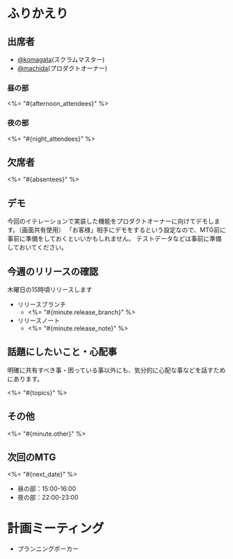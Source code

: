 # ふりかえり

## 出席者

- [@komagata](https://github.com/komagata)(スクラムマスター)
- [@machida](https://github.com/machida)(プロダクトオーナー)

### 昼の部

<%= "#{afternoon_attendees}" %>

### 夜の部

<%= "#{night_attendees}" %>

## 欠席者

<%= "#{absentees}" %>

## デモ

今回のイテレーションで実装した機能をプロダクトオーナーに向けてデモします。（画面共有使用）
「お客様」相手にデモをするという設定なので、MTG前に事前に準備をしておくといいかもしれません。
テストデータなどは事前に準備しておいてください。

## 今週のリリースの確認

木曜日の15時頃リリースします

- リリースブランチ
  - <%= "#{minute.release_branch}" %>
- リリースノート
  - <%= "#{minute.release_note}" %>

## 話題にしたいこと・心配事

明確に共有すべき事・困っている事以外にも、気分的に心配な事などを話すためにあります。

<%= "#{topics}" %>

## その他

<%= "#{minute.other}" %>

## 次回のMTG

<%= "#{next_date}" %>
  - 昼の部：15:00-16:00
  - 夜の部：22:00-23:00

# 計画ミーティング

- プランニングポーカー
